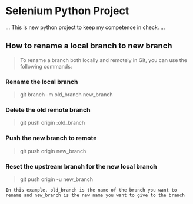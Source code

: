 # Selenium Python Project

...
This is new python project to keep my competence in check.
...

 ## How to rename a local branch to new branch
> To rename a branch both locally and remotely in Git, you can use the following commands:

### Rename the local branch
> git branch -m old_branch new_branch

### Delete the old remote branch
> git push origin :old_branch

### Push the new branch to remote
> git push origin new_branch

### Reset the upstream branch for the new local branch
> git push origin -u new_branch

`In this example, old_branch is the name of the branch you want to rename and new_branch is the new name you want to give to the branch`